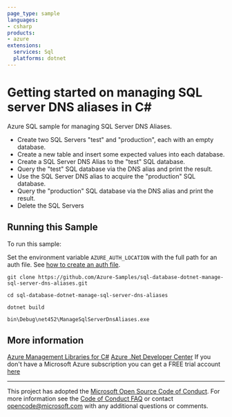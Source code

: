 ```yaml
---
page_type: sample
languages:
- csharp
products:
- azure
extensions:
  services: Sql
  platforms: dotnet
---
```


# Getting started on managing SQL server DNS aliases in C# #

 Azure SQL sample for managing SQL Server DNS Aliases.
  - Create two SQL Servers "test" and "production", each with an empty database.
  - Create a new table and insert some expected values into each database.
  - Create a SQL Server DNS Alias to the "test" SQL database.
  - Query the "test" SQL database via the DNS alias and print the result.
  - Use the SQL Server DNS alias to acquire the "production" SQL database.
  - Query the "production" SQL database via the DNS alias and print the result.
  - Delete the SQL Servers


## Running this Sample ##

To run this sample:

Set the environment variable `AZURE_AUTH_LOCATION` with the full path for an auth file. See [how to create an auth file](https://github.com/Azure/azure-libraries-for-net/blob/master/AUTH.md).

    git clone https://github.com/Azure-Samples/sql-database-dotnet-manage-sql-server-dns-aliases.git

    cd sql-database-dotnet-manage-sql-server-dns-aliases

    dotnet build

    bin\Debug\net452\ManageSqlServerDnsAliases.exe

## More information ##

[Azure Management Libraries for C#](https://github.com/Azure/azure-sdk-for-net/tree/Fluent)
[Azure .Net Developer Center](https://azure.microsoft.com/en-us/develop/net/)
If you don't have a Microsoft Azure subscription you can get a FREE trial account [here](http://go.microsoft.com/fwlink/?LinkId=330212)

---

This project has adopted the [Microsoft Open Source Code of Conduct](https://opensource.microsoft.com/codeofconduct/). For more information see the [Code of Conduct FAQ](https://opensource.microsoft.com/codeofconduct/faq/) or contact [opencode@microsoft.com](mailto:opencode@microsoft.com) with any additional questions or comments.